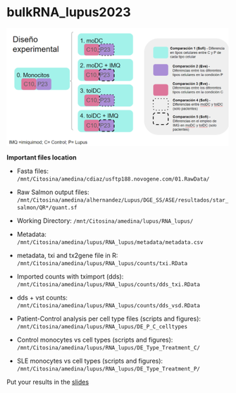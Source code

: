 # bulkRNA_lupus2023

![diseno](diseno_experimental.png)

**Important files location**

- Fasta files: `/mnt/Citosina/amedina/cdiaz/usftp188.novogene.com/01.RawData/`
- Raw Salmon output files: `/mnt/Citosina/amedina/alhernandez/Lupus/DGE_SS/ASE/resultados/star_salmon/QR*/quant.sf`
- Working Directory: `/mnt/Citosina/amedina/lupus/RNA_lupus/`
- Metadata: `/mnt/Citosina/amedina/lupus/RNA_lupus/metadata/metadata.csv`
- metadata, txi and tx2gene file in R: `/mnt/Citosina/amedina/lupus/RNA_lupus/counts/txi.RData` 
- Imported counts with tximport (dds): `/mnt/Citosina/amedina/lupus/RNA_lupus/counts/dds_txi.RData`
- dds + vst counts: `/mnt/Citosina/amedina/lupus/RNA_lupus/counts/dds_vsd.RData`

- Patient-Control analysis per cell type files (scripts and figures): `/mnt/Citosina/amedina/lupus/RNA_lupus/DE_P_C_celltypes`
- Control monocytes vs cell types (scripts and figures): `/mnt/Citosina/amedina/lupus/RNA_lupus/DE_Type_Treatment_C/`
- SLE monocytes vs cell types (scripts and figures): `/mnt/Citosina/amedina/lupus/RNA_lupus/DE_Type_Treatment_P/`

Put your results in the [slides](https://docs.google.com/presentation/d/1BnyCKKPgfXBw9XkvsQ5q5YqqkvZhU0goQJVFWjv50fk/edit?usp=sharing)
